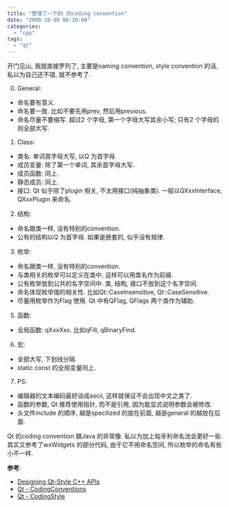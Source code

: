 ```yaml
---
title: "整理了一下Qt 的coding convention"
date: "2009-10-09 06:20:00"
categories: 
  - "cpp"
tags: 
  - "qt"
---
```


开门见山, 我就直接罗列了, 主要是naming convention, style convention 的话, 私以为自己还不错, 就不参考了.

0. General:
- 命名要有意义.
- 命名要一致. 比如不要先用prev, 然后用previous.
- 命名尽量不要缩写. 超过2 个字母, 第一个字母大写其余小写; 只有2 个字母的则全部大写.

1. Class:
- 类名: 单词首字母大写, 以Q 为首字母.
- 成员变量: 除了第一个单词, 其余首字母大写.
- 成员函数: 同上.
- 静态成员: 同上.
- 接口: Qt 似乎除了plugin 相关, 不太用接口(纯抽象类). 一般以QXxxInterface, QXxxPlugin 来命名.

2. 结构:
- 命名跟类一样, 没有特别的convention.
- 公有的结构以Q 为首字母. 如果是嵌套的, 似乎没有规律.

3. 枚举:
- 命名跟类一样, 没有特别的convention.
- 与类相关的枚举可以定义在类中, 这样可以用类名作为前缀.
- 公有枚举放到公共的名字空间中. 类, 结构, 接口不放到这个名字空间.
- 命名体现枚举值的相关性. 比如Qt::CaseInsensitive, Qt::CaseSensitive.
- 尽量用枚举作为Flag 使用. Qt 中有QFlag, QFlags 两个类作为辅助.

5. 函数:
- 全局函数: qXxxXxx. 比如qFill, qBinaryFind.

6. 宏:
- 全部大写, 下划线分隔.
- static const 的全局变量同上.

7. PS:
- 编辑器的文本编码最好设成ascii, 这样就保证不会出现中文之类了.
- 函数的参数, Qt 推荐使用指针, 而不是引用, 因为能显式说明参数会被修改.
- 头文件include 的顺序, 越是specilized 的放在前面, 越是general 的越放在后面.

Qt 的coding convention 跟Java 的非常像. 私以为加上匈牙利命名法会更好一些. 其实又参考了wxWidgets 的部分代码, 由于它不用命名空间, 所以枚举的命名有些小不一样.

**参考**:
- [Designing Qt-Style C++ APIs](http://doc.trolltech.com/qq/qq13-apis.html)
- [Qt - CodingConventions](http://qt.gitorious.org/qt/pages/CodingConventions)
- [Qt - CodingStyle](http://qt.gitorious.org/qt/pages/QtCodingStyle)
